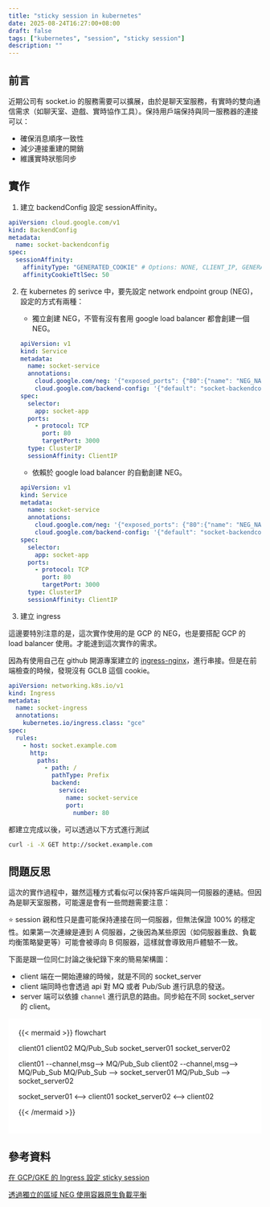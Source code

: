```yaml
---
title: "sticky session in kubernetes"
date: 2025-08-24T16:27:00+08:00
draft: false
tags: ["kubernetes", "session", "sticky session"]
description: ""
---
```

## 前言

近期公司有 socket.io 的服務需要可以擴展，由於是聊天室服務，有實時的雙向通信需求（如聊天室、遊戲、實時協作工具）。保持用戶端保持與同一服務器的連接可以：

- 確保消息順序一致性
- 減少連接重建的開銷
- 維護實時狀態同步

## 實作

1. 建立 backendConfig 設定 sessionAffinity。

  ```yaml
  apiVersion: cloud.google.com/v1
  kind: BackendConfig
  metadata:
    name: socket-backendconfig
  spec:
    sessionAffinity:
      affinityType: "GENERATED_COOKIE" # Options: NONE, CLIENT_IP, GENERATED_COOKIE
      affinityCookieTtlSec: 50
  ```

2. 在 kubernetes 的 serivce 中，要先設定 network endpoint group (NEG)，設定的方式有兩種：

   - 獨立創建 NEG，不管有沒有套用 google load balancer 都會創建一個 NEG。

   ```yaml
   apiVersion: v1
   kind: Service
   metadata:
     name: socket-service
     annotations:
       cloud.google.com/neg: '{"exposed_ports": {"80":{"name": "NEG_NAME"}}}'
       cloud.google.com/backend-config: '{"default": "socket-backendconfig"}'
   spec:
     selector:
       app: socket-app
     ports:
       - protocol: TCP
         port: 80
         targetPort: 3000
     type: ClusterIP
     sessionAffinity: ClientIP
   ```

   - 依賴於 google load balancer 的自動創建 NEG。

   ```yaml
   apiVersion: v1
   kind: Service
   metadata:
     name: socket-service
     annotations:
       cloud.google.com/neg: '{"exposed_ports": {"80":{"name": "NEG_NAME"}}}'
       cloud.google.com/backend-config: '{"default": "socket-backendconfig"}'
   spec:
     selector:
       app: socket-app
     ports:
       - protocol: TCP
         port: 80
         targetPort: 3000
     type: ClusterIP
     sessionAffinity: ClientIP
   ```

3. 建立 ingress

  這邊要特別注意的是，這次實作使用的是 GCP 的 NEG，也是要搭配 GCP 的 load balancer 使用。才能達到這次實作的需求。

  因為有使用自己在 github 開源專案建立的 [ingress-nginx](https://github.com/kubernetes/ingress-nginx)，進行串接。但是在前端檢查的時候，發現沒有 GCLB 這個 cookie。

  ```yaml
  apiVersion: networking.k8s.io/v1
  kind: Ingress
  metadata:
    name: socket-ingress
    annotations:
      kubernetes.io/ingress.class: "gce"
  spec:
    rules:
      - host: socket.example.com
        http:
          paths:
            - path: /
              pathType: Prefix
              backend:
                service:
                  name: socket-service
                  port:
                    number: 80
  ```

  都建立完成以後，可以透過以下方式進行測試

  ```bash
  curl -i -X GET http://socket.example.com
  ```

## 問題反思

這次的實作過程中，雖然這種方式看似可以保持客戶端與同一伺服器的連結。但因為是聊天室服務，可能還是會有一些問題需要注意：

⭐️ session 親和性只是盡可能保持連接在同一伺服器，但無法保證 100% 的穩定性。如果第一次連線是連到 A 伺服器，之後因為某些原因（如伺服器重啟、負載均衡策略變更等）可能會被導向 B 伺服器，這樣就會導致用戶體驗不一致。

下面是跟一位同仁討論之後紀錄下來的簡易架構圖：

- client 端在一開始連線的時候，就是不同的 socket_server
- client 端同時也會透過 api 對 MQ 或者 Pub/Sub 進行訊息的發送。
- server 端可以依據 `channel` 進行訊息的路由。同步給在不同 socket_server 的 client。

<div style="background-color:white; padding: 20px">
{{< mermaid >}}
flowchart

client01
client02
MQ/Pub_Sub
socket_server01
socket_server02

client01 --channel,msg--> MQ/Pub_Sub
client02 --channel,msg--> MQ/Pub_Sub
MQ/Pub_Sub --> socket_server01
MQ/Pub_Sub --> socket_server02

socket_server01 <--> client01
socket_server02 <--> client02

{{< /mermaid >}}
</div>

## 參考資料

[在 GCP/GKE 的 Ingress 設定 sticky session](https://aaronjen.github.io/2020-09-11-gke-ingress-sticky-session/)

[透過獨立的區域 NEG 使用容器原生負載平衡](https://cloud.google.com/kubernetes-engine/docs/how-to/standalone-neg?hl=zh-tw)
